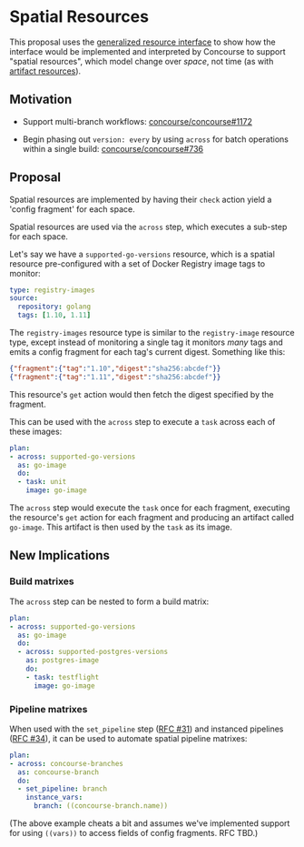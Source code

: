 # Spatial Resources

This proposal uses the [generalized resource interface](../024-generalized-resources/proposal.md) to show how the interface would be implemented and interpreted by Concourse to support "spatial resources", which model change over *space*, not time (as with [artifact resources](../024-artifact-resources/proposal.md)).

## Motivation

* Support multi-branch workflows: [concourse/concourse#1172](https://github.com/concourse/concourse/issues/1172)

* Begin phasing out `version: every` by using `across` for batch operations within a single build: [concourse/concourse#736](https://github.com/concourse/concourse/issues/736)

## Proposal

Spatial resources are implemented by having their `check` action yield a 'config fragment' for each space.

Spatial resources are used via the `across` step, which executes a sub-step for each space.

Let's say we have a `supported-go-versions` resource, which is a spatial resource pre-configured with a set of Docker Registry image tags to monitor:

```yaml
type: registry-images
source:
  repository: golang
  tags: [1.10, 1.11]
```

The `registry-images` resource type is similar to the `registry-image` resource type, except instead of monitoring a single tag it monitors *many* tags and emits a config fragment for each tag's current digest. Something like this:

```json
{"fragment":{"tag":"1.10","digest":"sha256:abcdef"}}
{"fragment":{"tag":"1.11","digest":"sha256:abcdef"}}
```

This resource's `get` action would then fetch the digest specified by the fragment.

This can be used with the `across` step to execute a `task` across each of these images:

```yaml
plan:
- across: supported-go-versions
  as: go-image
  do:
  - task: unit
    image: go-image
```

The `across` step would execute the `task` once for each fragment, executing the resource's `get` action for each fragment and producing an artifact called `go-image`. This artifact is then used by the `task` as its image.

## New Implications

### Build matrixes

The `across` step can be nested to form a build matrix:

```yaml
plan:
- across: supported-go-versions
  as: go-image
  do:
  - across: supported-postgres-versions
    as: postgres-image
    do:
    - task: testflight
      image: go-image
```

### Pipeline matrixes

When used with the `set_pipeline` step ([RFC #31](https://github.com/concourse/rfcs/pull/31)) and instanced pipelines ([RFC #34](https://github.com/concourse/rfcs/pull/34)), it can be used to automate spatial pipeline matrixes:

```yaml
plan:
- across: concourse-branches
  as: concourse-branch
  do:
  - set_pipeline: branch
    instance_vars:
      branch: ((concourse-branch.name))
```

(The above example cheats a bit and assumes we've implemented support for using `((vars))` to access fields of config fragments. RFC TBD.)

